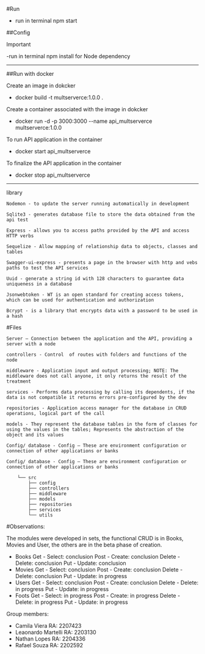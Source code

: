 #Run
- run in terminal npm start

##Config

Important

 -run in terminal npm install for Node dependency

---

##Run with docker

Create an image in dokcker
- docker build -t multserverce:1.0.0 .

Create a container associated with the image in dokcker
- docker run -d -p 3000:3000 --name api_multserverce multserverce:1.0.0

To run API application in the container
- docker start api_multserverce

To finalize the API application in the container
- docker stop api_multserverce

---


library

    Nodemon - to update the server running automatically in development

    Sqlite3 - generates database file to store the data obtained from the api test

    Express - allows you to access paths provided by the API and access HTTP verbs

    Sequelize - Allow mapping of relationship data to objects, classes and tables

    Swagger-ui-express - presents a page in the browser with http and vebs paths to test the API services

    Uuid - generate a string id with 128 characters to guarantee data uniqueness in a database

    Jsonwebtoken - WT is an open standard for creating access tokens, which can be used for authentication and authorization
    
    Bcrypt - is a library that encrypts data with a password to be used in a hash

#Files
    
    Server – Connection between the application and the API, providing a server with a node
        
    controllers - Control  of routes with folders and functions of the node

    middleware - Application input and output processing; NOTE: The middleware does not call anyone, it only returns the result of the treatment

    services - Performs data processing by calling its dependents, if the data is not compatible it returns errors pre-configured by the dev

    repositories - Application access manager for the database in CRUD operations, logical part of the call

    models - They represent the database tables in the form of classes for using the values ​​in the tables; Represents the abstraction of the object and its values

    Config/ database - Config – These are environment configuration or connection of other applications or banks  

    Config/ database - Config – These are environment configuration or connection of other applications or banks

        └── src
            ├── config          
            ├── controllers     
            ├── middleware      
            ├── models          
            ├── repositories    
            ├── services        
            └── utils           
    


#Observations:

The modules were developed in sets, the functional CRUD is in Books, Movies and User, the others are in the beta phase of creation.

* Books
    Get - Select: conclusion
    Post - Create: conclusion
    Delete - Delete: conclusion
    Put - Update: conclusion
* Movies
    Get - Select: conclusion
    Post - Create: conclusion
    Delete - Delete: conclusion
    Put - Update: in progress
* Users
    Get - Select: conclusion
    Post - Create: conclusion
    Delete - Delete: in progress
    Put - Update: in progress
* Foots
    Get - Select: in progress
    Post - Create: in progress
    Delete - Delete: in progress
    Put - Update: in progress
    


Group members:

* Camila Viera RA: 2207423
* Leaonardo Martelli RA: 2203130
* Nathan Lopes RA: 2204336
* Rafael Souza RA: 2202592


